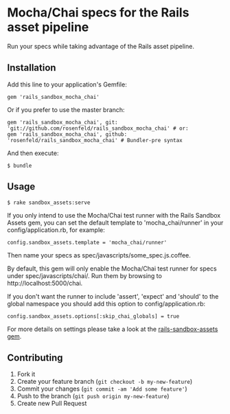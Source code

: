 # Mocha/Chai specs for the Rails asset pipeline

Run your specs while taking advantage of the Rails asset pipeline.

## Installation

Add this line to your application's Gemfile:

    gem 'rails_sandbox_mocha_chai'

Or if you prefer to use the master branch:

    gem 'rails_sandbox_mocha_chai', git: 'git://github.com/rosenfeld/rails_sandbox_mocha_chai' # or:
    gem 'rails_sandbox_mocha_chai', github: 'rosenfeld/rails_sandbox_mocha_chai' # Bundler-pre syntax

And then execute:

    $ bundle
    
## Usage

    $ rake sandbox_assets:serve

If you only intend to use the Mocha/Chai test runner with the Rails Sandbox Assets gem, you can
set the default template to 'mocha_chai/runner' in your config/application.rb, for example:

    config.sandbox_assets.template = 'mocha_chai/runner'

Then name your specs as spec/javascripts/some\_spec.js.coffee.

By default, this gem will only enable the Mocha/Chai test runner for specs under
spec/javascripts/chai/. Run them by browsing to http://localhost:5000/chai.

If you don't want the runner to include 'assert', 'expect' and 'should' to the global namespace
you should add this option to config/application.rb:

    config.sandbox_assets.options[:skip_chai_globals] = true

For more details on settings please take a look at the
[rails-sandbox-assets gem](http://github.com/rosenfeld/rails-sandbox-assets).

## Contributing

1. Fork it
2. Create your feature branch (`git checkout -b my-new-feature`)
3. Commit your changes (`git commit -am 'Add some feature'`)
4. Push to the branch (`git push origin my-new-feature`)
5. Create new Pull Request
